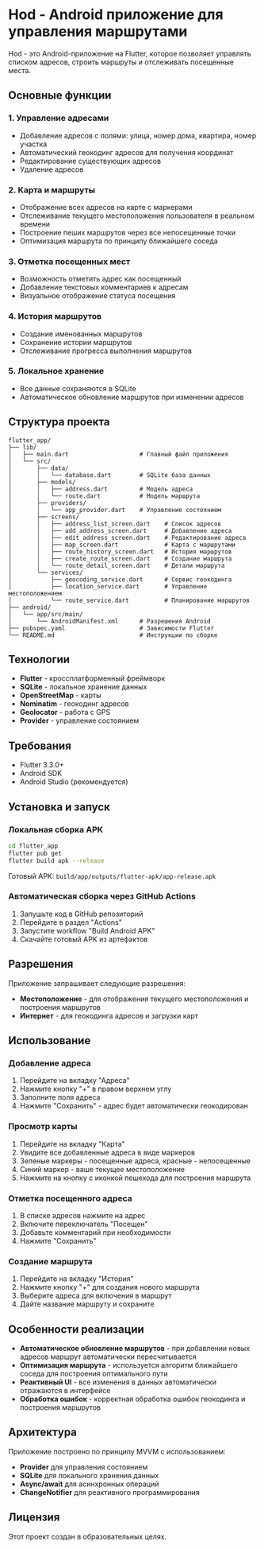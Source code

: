 

# Hod - Android приложение для управления маршрутами

Hod - это Android-приложение на Flutter, которое позволяет управлять списком адресов, строить маршруты и отслеживать посещенные места.

## Основные функции

### 1. Управление адресами
- Добавление адресов с полями: улица, номер дома, квартира, номер участка
- Автоматический геокодинг адресов для получения координат
- Редактирование существующих адресов
- Удаление адресов

### 2. Карта и маршруты
- Отображение всех адресов на карте с маркерами
- Отслеживание текущего местоположения пользователя в реальном времени
- Построение пеших маршрутов через все непосещенные точки
- Оптимизация маршрута по принципу ближайшего соседа

### 3. Отметка посещенных мест
- Возможность отметить адрес как посещенный
- Добавление текстовых комментариев к адресам
- Визуальное отображение статуса посещения

### 4. История маршрутов
- Создание именованных маршрутов
- Сохранение истории маршрутов
- Отслеживание прогресса выполнения маршрутов

### 5. Локальное хранение
- Все данные сохраняются в SQLite
- Автоматическое обновление маршрутов при изменении адресов

## Структура проекта

```
flutter_app/
├── lib/
│   ├── main.dart                    # Главный файл приложения
│   └── src/
│       ├── data/
│       │   └── database.dart        # SQLite база данных
│       ├── models/
│       │   ├── address.dart         # Модель адреса
│       │   └── route.dart           # Модель маршрута
│       ├── providers/
│       │   └── app_provider.dart    # Управление состоянием
│       ├── screens/
│       │   ├── address_list_screen.dart    # Список адресов
│       │   ├── add_address_screen.dart     # Добавление адреса
│       │   ├── edit_address_screen.dart    # Редактирование адреса
│       │   ├── map_screen.dart             # Карта с маршрутами
│       │   ├── route_history_screen.dart   # История маршрутов
│       │   ├── create_route_screen.dart    # Создание маршрута
│       │   └── route_detail_screen.dart    # Детали маршрута
│       └── services/
│           ├── geocoding_service.dart      # Сервис геокодинга
│           ├── location_service.dart       # Управление местоположением
│           └── route_service.dart          # Планирование маршрутов
├── android/
│   └── app/src/main/
│       └── AndroidManifest.xml      # Разрешения Android
├── pubspec.yaml                     # Зависимости Flutter
└── README.md                        # Инструкции по сборке
```

## Технологии

- **Flutter** - кроссплатформенный фреймворк
- **SQLite** - локальное хранение данных
- **OpenStreetMap** - карты
- **Nominatim** - геокодинг адресов
- **Geolocator** - работа с GPS
- **Provider** - управление состоянием

## Требования

- Flutter 3.3.0+
- Android SDK
- Android Studio (рекомендуется)

## Установка и запуск

### Локальная сборка APK
```bash
cd flutter_app
flutter pub get
flutter build apk --release
```
Готовый APK: `build/app/outputs/flutter-apk/app-release.apk`

### Автоматическая сборка через GitHub Actions
1. Запушьте код в GitHub репозиторий
2. Перейдите в раздел "Actions"
3. Запустите workflow "Build Android APK"
4. Скачайте готовый APK из артефактов

## Разрешения

Приложение запрашивает следующие разрешения:
- **Местоположение** - для отображения текущего местоположения и построения маршрутов
- **Интернет** - для геокодинга адресов и загрузки карт

## Использование

### Добавление адреса
1. Перейдите на вкладку "Адреса"
2. Нажмите кнопку "+" в правом верхнем углу
3. Заполните поля адреса
4. Нажмите "Сохранить" - адрес будет автоматически геокодирован

### Просмотр карты
1. Перейдите на вкладку "Карта"
2. Увидите все добавленные адреса в виде маркеров
3. Зеленые маркеры - посещенные адреса, красные - непосещенные
4. Синий маркер - ваше текущее местоположение
5. Нажмите на кнопку с иконкой пешехода для построения маршрута

### Отметка посещенного адреса
1. В списке адресов нажмите на адрес
2. Включите переключатель "Посещен"
3. Добавьте комментарий при необходимости
4. Нажмите "Сохранить"

### Создание маршрута
1. Перейдите на вкладку "История"
2. Нажмите кнопку "+" для создания нового маршрута
3. Выберите адреса для включения в маршрут
4. Дайте название маршруту и сохраните

## Особенности реализации

- **Автоматическое обновление маршрутов** - при добавлении новых адресов маршрут автоматически пересчитывается
- **Оптимизация маршрута** - используется алгоритм ближайшего соседа для построения оптимального пути
- **Реактивный UI** - все изменения в данных автоматически отражаются в интерфейсе
- **Обработка ошибок** - корректная обработка ошибок геокодинга и построения маршрутов

## Архитектура

Приложение построено по принципу MVVM с использованием:
- **Provider** для управления состоянием
- **SQLite** для локального хранения данных
- **Async/await** для асинхронных операций
- **ChangeNotifier** для реактивного программирования

## Лицензия

Этот проект создан в образовательных целях.

